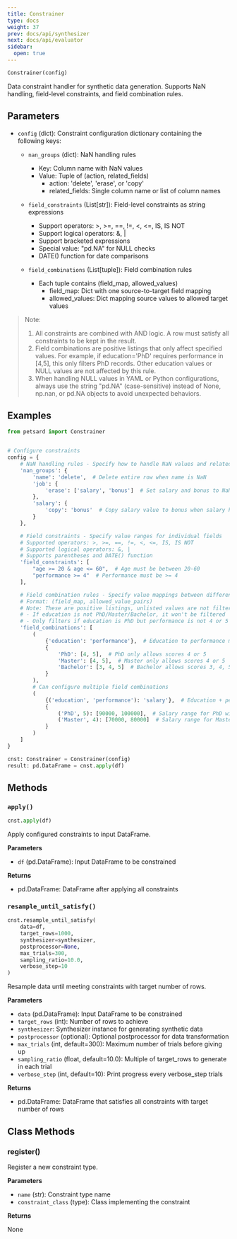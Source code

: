 ```yaml
---
title: Constrainer
type: docs
weight: 37
prev: docs/api/synthesizer
next: docs/api/evaluator
sidebar:
  open: true
---
```



```python
Constrainer(config)
```

Data constraint handler for synthetic data generation. Supports NaN handling, field-level constraints, and field combination rules.

## Parameters

- `config` (dict): Constraint configuration dictionary containing the following keys:

  - `nan_groups` (dict): NaN handling rules
    - Key: Column name with NaN values
    - Value: Tuple of (action, related_fields)
      - action: 'delete', 'erase', or 'copy'
      - related_fields: Single column name or list of column names

  - `field_constraints` (List[str]): Field-level constraints as string expressions
    - Support operators: >, >=, ==, !=, <, <=, IS, IS NOT
    - Support logical operators: &, |
    - Support bracketed expressions
    - Special value: "pd.NA" for NULL checks
    - DATE() function for date comparisons

  - `field_combinations` (List[tuple]): Field combination rules
    - Each tuple contains (field_map, allowed_values)
      - field_map: Dict with one source-to-target field mapping
      - allowed_values: Dict mapping source values to allowed target values

> Note:
> 1. All constraints are combined with AND logic. A row must satisfy all constraints to be kept in the result.
> 2. Field combinations are positive listings that only affect specified values. For example, if education='PhD' requires performance in [4,5], this only filters PhD records. Other education values or NULL values are not affected by this rule.
> 3. When handling NULL values in YAML or Python configurations, always use the string "pd.NA" (case-sensitive) instead of None, np.nan, or pd.NA objects to avoid unexpected behaviors.

## Examples

```python
from petsard import Constrainer


# Configure constraints
config = {
    # NaN handling rules - Specify how to handle NaN values and related fields
    'nan_groups': {
        'name': 'delete',  # Delete entire row when name is NaN
        'job': {
            'erase': ['salary', 'bonus']  # Set salary and bonus to NaN when job is NaN
        },
        'salary': {
            'copy': 'bonus'  # Copy salary value to bonus when salary has value but bonus is NaN
        }
    },

    # Field constraints - Specify value ranges for individual fields
    # Supported operators: >, >=, ==, !=, <, <=, IS, IS NOT
    # Supported logical operators: &, |
    # Supports parentheses and DATE() function
    'field_constraints': [
        "age >= 20 & age <= 60",  # Age must be between 20-60
        "performance >= 4"  # Performance must be >= 4
    ],

    # Field combination rules - Specify value mappings between different fields
    # Format: (field_map, allowed_value_pairs)
    # Note: These are positive listings, unlisted values are not filtered, for example:
    # - If education is not PhD/Master/Bachelor, it won't be filtered
    # - Only filters if education is PhD but performance is not 4 or 5
    'field_combinations': [
        (
            {'education': 'performance'},  # Education to performance mapping
            {
                'PhD': [4, 5],  # PhD only allows scores 4 or 5
                'Master': [4, 5],  # Master only allows scores 4 or 5
                'Bachelor': [3, 4, 5]  # Bachelor allows scores 3, 4, 5
            }
        ),
        # Can configure multiple field combinations
        (
            {('education', 'performance'): 'salary'},  # Education + performance to salary mapping
            {
                ('PhD', 5): [90000, 100000],  # Salary range for PhD with performance 5
                ('Master', 4): [70000, 80000]  # Salary range for Master with performance 4
            }
        )
    ]
}

cnst: Constrainer = Constrainer(config)
result: pd.DataFrame = cnst.apply(df)
```

## Methods

### `apply()`

```python
cnst.apply(df)
```

Apply configured constraints to input DataFrame.

**Parameters**

- `df` (pd.DataFrame): Input DataFrame to be constrained

**Returns**

- pd.DataFrame: DataFrame after applying all constraints

### `resample_until_satisfy()`

```python
cnst.resample_until_satisfy(
    data=df,
    target_rows=1000,
    synthesizer=synthesizer,
    postprocessor=None,
    max_trials=300,
    sampling_ratio=10.0,
    verbose_step=10
)
```

Resample data until meeting constraints with target number of rows.

**Parameters**

- `data` (pd.DataFrame): Input DataFrame to be constrained
- `target_rows` (int): Number of rows to achieve
- `synthesizer`: Synthesizer instance for generating synthetic data
- `postprocessor` (optional): Optional postprocessor for data transformation
- `max_trials` (int, default=300): Maximum number of trials before giving up
- `sampling_ratio` (float, default=10.0): Multiple of target_rows to generate in each trial
- `verbose_step` (int, default=10): Print progress every verbose_step trials

**Returns**

- pd.DataFrame: DataFrame that satisfies all constraints with target number of rows

## Class Methods

### register()

Register a new constraint type.

**Parameters**

- `name` (str): Constraint type name
- `constraint_class` (type): Class implementing the constraint

**Returns**

None